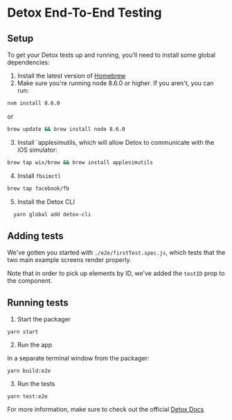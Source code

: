 # Detox End-To-End Testing

## Setup

To get your Detox tests up and running, you'll need to install some global dependencies:

1. Install the latest version of [Homebrew](https://brew.sh/)
2. Make sure you're running node 8.6.0 or higher. If you aren't, you can run:

```bash
nvm install 8.6.0
```

or

```bash
brew update && brew install node 8.6.0
```

3. Install `applesimutils, which will allow Detox to communicate with the iOS simulator:

```bash
brew tap wix/brew && brew install applesimutils
```

4. Install `fbsimctl`

```bash
brew tap facebook/fb
```

5. Install the Detox CLI

```bash
  yarn global add detox-cli
```

## Adding tests

We've gotten you started with `./e2e/firstTest.spec.js`, which tests that the two main example screens render properly.

Note that in order to pick up elements by ID, we've added the `testID` prop to the component.

## Running tests

1. Start the packager

```
yarn start
```

2. Run the app

In a separate terminal window from the packager:

```
yarn build:e2e
```

3. Run the tests

```
yarn test:e2e
```

For more information, make sure to check out the official [Detox Docs](https://github.com/wix/Detox/blob/master/docs/README.md)
